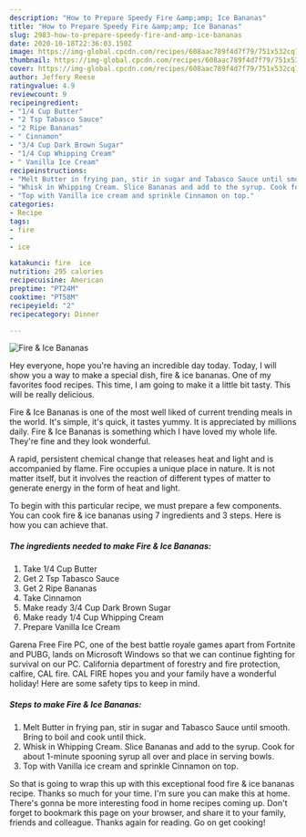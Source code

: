 ```yaml
---
description: "How to Prepare Speedy Fire &amp;amp; Ice Bananas"
title: "How to Prepare Speedy Fire &amp;amp; Ice Bananas"
slug: 2983-how-to-prepare-speedy-fire-and-amp-ice-bananas
date: 2020-10-18T22:36:03.150Z
image: https://img-global.cpcdn.com/recipes/608aac789f4d7f79/751x532cq70/fire-ice-bananas-recipe-main-photo.jpg
thumbnail: https://img-global.cpcdn.com/recipes/608aac789f4d7f79/751x532cq70/fire-ice-bananas-recipe-main-photo.jpg
cover: https://img-global.cpcdn.com/recipes/608aac789f4d7f79/751x532cq70/fire-ice-bananas-recipe-main-photo.jpg
author: Jeffery Reese
ratingvalue: 4.9
reviewcount: 9
recipeingredient:
- "1/4 Cup Butter"
- "2 Tsp Tabasco Sauce"
- "2 Ripe Bananas"
- " Cinnamon"
- "3/4 Cup Dark Brown Sugar"
- "1/4 Cup Whipping Cream"
- " Vanilla Ice Cream"
recipeinstructions:
- "Melt Butter in frying pan, stir in sugar and Tabasco Sauce until smooth. Bring to boil and cook until thick."
- "Whisk in Whipping Cream. Slice Bananas and add to the syrup. Cook for about 1-minute spooning syrup all over and place in serving bowls."
- "Top with Vanilla ice cream and sprinkle Cinnamon on top."
categories:
- Recipe
tags:
- fire
- 
- ice

katakunci: fire  ice 
nutrition: 295 calories
recipecuisine: American
preptime: "PT24M"
cooktime: "PT58M"
recipeyield: "2"
recipecategory: Dinner

---
```



![Fire &amp; Ice Bananas](https://img-global.cpcdn.com/recipes/608aac789f4d7f79/751x532cq70/fire-ice-bananas-recipe-main-photo.jpg)

Hey everyone, hope you're having an incredible day today. Today, I will show you a way to make a special dish, fire &amp; ice bananas. One of my favorites food recipes. This time, I am going to make it a little bit tasty. This will be really delicious.

Fire &amp; Ice Bananas is one of the most well liked of current trending meals in the world. It's simple, it's quick, it tastes yummy. It is appreciated by millions daily. Fire &amp; Ice Bananas is something which I have loved my whole life. They're fine and they look wonderful.

A rapid, persistent chemical change that releases heat and light and is accompanied by flame. Fire occupies a unique place in nature. It is not matter itself, but it involves the reaction of different types of matter to generate energy in the form of heat and light.


To begin with this particular recipe, we must prepare a few components. You can cook fire &amp; ice bananas using 7 ingredients and 3 steps. Here is how you can achieve that.

<!--inarticleads1-->

##### The ingredients needed to make Fire &amp; Ice Bananas:

1. Take 1/4 Cup Butter
1. Get 2 Tsp Tabasco Sauce
1. Get 2 Ripe Bananas
1. Take  Cinnamon
1. Make ready 3/4 Cup Dark Brown Sugar
1. Make ready 1/4 Cup Whipping Cream
1. Prepare  Vanilla Ice Cream


Garena Free Fire PC, one of the best battle royale games apart from Fortnite and PUBG, lands on Microsoft Windows so that we can continue fighting for survival on our PC. California department of forestry and fire protection, calfire, CAL fire. CAL FIRE hopes you and your family have a wonderful holiday! Here are some safety tips to keep in mind. 

<!--inarticleads2-->

##### Steps to make Fire &amp; Ice Bananas:

1. Melt Butter in frying pan, stir in sugar and Tabasco Sauce until smooth. Bring to boil and cook until thick.
1. Whisk in Whipping Cream. Slice Bananas and add to the syrup. Cook for about 1-minute spooning syrup all over and place in serving bowls.
1. Top with Vanilla ice cream and sprinkle Cinnamon on top.




So that is going to wrap this up with this exceptional food fire &amp; ice bananas recipe. Thanks so much for your time. I'm sure you can make this at home. There's gonna be more interesting food in home recipes coming up. Don't forget to bookmark this page on your browser, and share it to your family, friends and colleague. Thanks again for reading. Go on get cooking!

